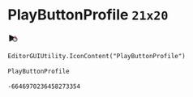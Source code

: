 # PlayButtonProfile `21x20`
<img src="/img/PlayButtonProfile.png" width=21 height=20>

``` CSharp
EditorGUIUtility.IconContent("PlayButtonProfile")
```
```
PlayButtonProfile
```
```
-6646970236458273354
```
